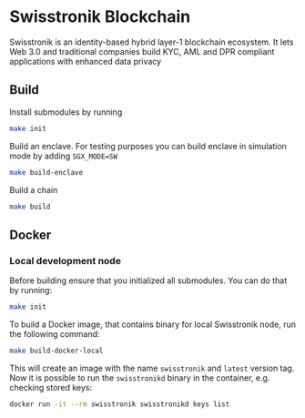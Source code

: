 # Swisstronik Blockchain

Swisstronik is an identity-based hybrid layer-1 blockchain ecosystem. 
It lets Web 3.0 and traditional companies build KYC, AML and DPR compliant applications with enhanced data privacy

## Build

Install submodules by running
```sh 
make init 
```

Build an enclave. For testing purposes you can build enclave in simulation mode by adding `SGX_MODE=SW` 
```sh
make build-enclave
```

Build a chain
```sh
make build
```

## Docker

### Local development node
Before building ensure that you initialized all submodules. You can do that by running:
```sh
make init
```

To build a Docker image, that contains binary for local Swisstronik node, run the following command:
```sh
make build-docker-local
```
This will create an image with the name `swisstronik` and `latest` version tag. Now it is possible to run the `swisstronikd` binary in the container, 
e.g. checking stored keys:
```sh
docker run -it --rm swisstronik swisstronikd keys list
```